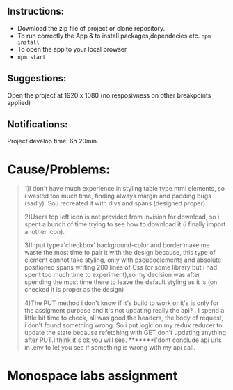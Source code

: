 


## Instructions:

- Download the zip file of project or clone repository.
- To run correctly the App & to install packages,dependecies etc.
`npm install`
- To open the app to your local browser
- `npm start` 
##  Suggestions:
Open the project at 1920 x 1080 (no resposivness on other breakpoints applied)

## Notifications:
Project develop time: 6h 20min.

# Cause/Problems:
> 1)I don't have much experience in styling table type html elements,
so i wasted too much time, finding always margin and padding bugs (sadly).
So,i recreated it with divs and spans (designed proper).
> 
> 2)Users top left icon is not provided from invision for download,
so i spent a bunch of time trying to see how to download it (i finally import another icon).
> 
> 3)Input type='checkbox' background-color and border make me waste the most time to pair it with the design
because, this type of element cannot take styling, only with pseudoelements and absolute positioned spans
writing 200 lines of Css (or some library but i had spent too much time to experiment),so my decision was
after spending the most time there to leave the default styling as it is (on checked it is proper as the design)
>
>4)The PUT method i don't know if it's build to work or it's is only for the assigment purpose and it's not
updating really the api? . I spend a little bit time to check, all was good the headers, the body of request,
i don't found something wrong. So i put logic on my redux reducer to update the state because
refetching with GET don't updating anything after PUT.I think it's ok you will see.
*******I'dont conclude api urls in .env to let you see if something is wrong with my api call.

# Monospace labs assignment
